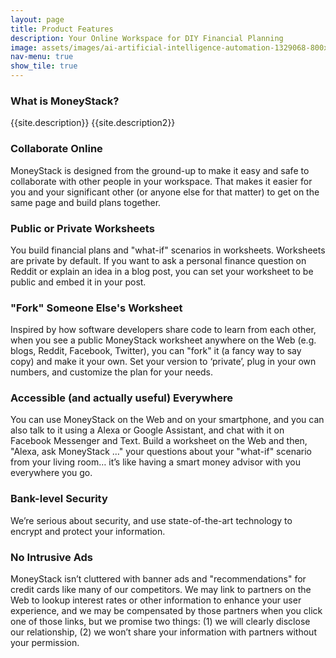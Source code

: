 ```yaml
---
layout: page
title: Product Features
description: Your Online Workspace for DIY Financial Planning  
image: assets/images/ai-artificial-intelligence-automation-1329068-800x781.jpg
nav-menu: true
show_tile: true
---
```


### What is MoneyStack?
{{site.description}} {{site.description2}}

### Collaborate Online
MoneyStack is designed from the ground-up to make it easy and safe to collaborate with other people in your workspace. That makes it easier for you and your significant other (or anyone else for that matter) to get on the same page and build plans together. 

### Public or Private Worksheets
You build financial plans and "what-if" scenarios in worksheets. Worksheets are private by default. If you want to ask a personal finance question on Reddit or explain an idea in a blog post, you can set your worksheet to be public and embed it in your post.

### "Fork" Someone Else's Worksheet
Inspired by how software developers share code to learn from each other, when you see a public MoneyStack worksheet anywhere on the Web (e.g. blogs, Reddit, Facebook, Twitter), you can "fork" it (a fancy way to say copy) and make it your own. Set your version to ‘private’, plug in your own numbers, and customize the plan for your needs.

### Accessible (and actually useful) Everywhere
You can use MoneyStack on the Web and on your smartphone, and you can also talk to it using a Alexa or Google Assistant, and chat with it on Facebook Messenger and Text. Build a worksheet on the Web and then, "Alexa, ask MoneyStack …" your questions about your "what-if" scenario from your living room… it’s like having a smart money advisor with you everywhere you go.

### Bank-level Security
We’re serious about security, and use state-of-the-art technology to encrypt and protect your information. 

### No Intrusive Ads
MoneyStack isn’t cluttered with banner ads and "recommendations" for credit cards like many of our competitors. We may link to partners on the Web to lookup interest rates or other information to enhance your user experience, and we may be compensated by those partners when you click one of those links, but we promise two things: (1) we will clearly disclose our relationship, (2) we won’t share your information with partners without your permission.

